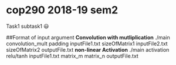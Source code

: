 # cop290 2018-19 sem2
Task1 subtask1 :smiley:

##Format of input argument
**Convolution with mutliplication** ./main convolution_mult padding inputFile1.txt sizeOfMatrix1 inputFile2.txt sizeOfMatrix2 outputFile.txt
**non-linear Activation** ./main activation relu/tanh inputFile1.txt matrix_m matrix_n outputFile.txt